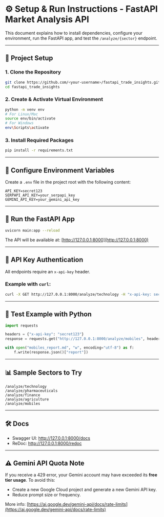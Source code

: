 
# ⚙️ Setup & Run Instructions - FastAPI Market Analysis API

This document explains how to install dependencies, configure your environment, run the FastAPI app, and test the `/analyze/{sector}` endpoint.

---

## 📁 Project Setup

### 1. Clone the Repository

```bash
git clone https://github.com/<your-username>/fastapi_trade_insights.git
cd fastapi_trade_insights
```

### 2. Create & Activate Virtual Environment

```bash
python -m venv env
# For Linux/Mac
source env/bin/activate
# For Windows
env\Scripts\activate
```

### 3. Install Required Packages

```bash
pip install -r requirements.txt
```

---

## 🔐 Configure Environment Variables

Create a `.env` file in the project root with the following content:

```env
API_KEY=secret123
SERPAPI_API_KEY=your_serpapi_key
GEMINI_API_KEY=your_gemini_api_key
```

---

## 🚀 Run the FastAPI App

```bash
uvicorn main:app --reload
```

The API will be available at: [http://127.0.0.1:8000](http://127.0.0.1:8000)

---

## 🔑 API Key Authentication

All endpoints require an `x-api-key` header.

### Example with `curl`:

```bash
curl -X GET http://127.0.0.1:8000/analyze/technology -H "x-api-key: secret123"
```

---

## 🧪 Test Example with Python

```python
import requests

headers = {"x-api-key": "secret123"}
response = requests.get("http://127.0.0.1:8000/analyze/mobiles", headers=headers)

with open("mobiles_report.md", "w", encoding="utf-8") as f:
    f.write(response.json()["report"])
```

---

## 📊 Sample Sectors to Try

```http
/analyze/technology
/analyze/pharmaceuticals
/analyze/finance
/analyze/agriculture
/analyze/mobiles
```

---

## 🛠 Docs

- Swagger UI: http://127.0.0.1:8000/docs
- ReDoc: http://127.0.0.1:8000/redoc

---

## ⚠️ Gemini API Quota Note

If you receive a 429 error, your Gemini account may have exceeded its **free tier usage**. To avoid this:

- Create a new Google Cloud project and generate a new Gemini API key.
- Reduce prompt size or frequency.

More info: [https://ai.google.dev/gemini-api/docs/rate-limits](https://ai.google.dev/gemini-api/docs/rate-limits)
